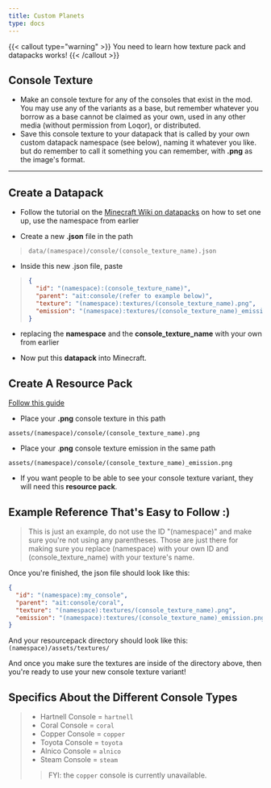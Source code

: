 ```yaml
---
title: Custom Planets
type: docs
---
```


{{< callout type="warning" >}}
  You need to learn how texture pack and datapacks works!
{{< /callout >}}

## Console Texture
- Make an console texture for any of the consoles that exist in the mod. You may use any of the variants as a base, but remember whatever you borrow as a base cannot be claimed as your own, used in any other media (without permission from Loqor), or distributed.
- Save this console texture to your datapack that is called by your own custom datapack namespace (see below), naming it whatever you like. but do remember to call it something you can remember, with **.png** as the image's format.

---

## Create a Datapack
- Follow the tutorial on the [Minecraft Wiki on datapacks](https://minecraft.wiki/w/Data_pack) on how to set one up, use the namespace from earlier

- Create a new **.json** file in the path

> `data/(namespace)/console/(console_texture_name).json`

- Inside this new .json file, paste

> ```json
> {
>   "id": "(namespace):(console_texture_name)",
>   "parent": "ait:console/(refer to example below)",
>   "texture": "(namespace):textures/(console_texture_name).png",
>   "emission": "(namespace):textures/(console_texture_name)_emission.png"
> }
> ```

- replacing the **namespace** and the **console_texture_name** with your own from earlier

- Now put this **datapack** into Minecraft.

## Create A Resource Pack
[Follow this guide](https://minecraft.wiki/w/Tutorials/Creating_a_resource_pack)

- Place your **.png** console texture in this path

`assets/(namespace)/console/(console_texture_name).png`

- Place your .**png** console texture emission in the same path

`assets/(namespace)/console/(console_texture_name)_emission.png`

- If you want people to be able to see your console texture variant, they will need this **resource pack**.

## Example Reference That's Easy to Follow :)
> This is just an example, do not use the ID "(namespace)" and make sure you're not using any parentheses. Those are just there for making sure you replace (namespace) with your own ID and (console_texture_name) with your texture's name.

Once you're finished, the json file should look like this:
```json
{
  "id": "(namespace):my_console",
  "parent": "ait:console/coral",
  "texture": "(namespace):textures/(console_texture_name).png",
  "emission": "(namespace):textures/(console_texture_name)_emission.png"
}
```
And your resourcepack directory should look like this:
```(namespace)/assets/textures/```

And once you make sure the textures are inside of the directory above, then you're ready to use your new console texture variant!

## Specifics About the Different Console Types
> - Hartnell Console = `hartnell`
> - Coral Console = `coral`
> - Copper Console = `copper`
> - Toyota Console = `toyota`
> - Alnico Console = `alnico`
> - Steam Console = `steam`
> > FYI: the `copper` console is currently unavailable.